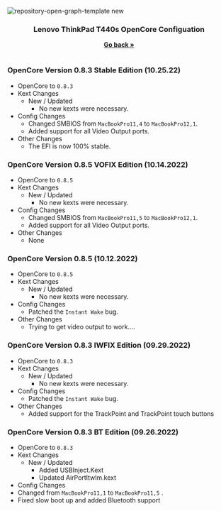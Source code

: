 ![repository-open-graph-template new](https://user-images.githubusercontent.com/72415505/193119176-317c93a2-17ad-49b2-bc41-8039ca08a723.png)


<h3 align="center">Lenovo ThinkPad T440s OpenCore Configuation</h3>
<p align="center">
    <a href="https://github.com/MultimediaLucario/Lenovo-ThinkPad-T440S"><strong>Go back »</strong></a>
    <br />
  </p>
</p>

#

### OpenCore Version 0.8.3 Stable Edition (10.25.22)

- OpenCore to ```0.8.3```
- Kext Changes
  - New / Updated
    - No new kexts were necessary.
- Config Changes
    - Changed SMBIOS from ```MacBookPro11,4``` to ```MacBookPro12,1```.
    - Added support for all Video Output ports.
- Other Changes
  - The EFI is now 100% stable.

### OpenCore Version 0.8.5 VOFIX Edition (10.14.2022)

- OpenCore to ```0.8.5```
- Kext Changes
  - New / Updated
    - No new kexts were necessary.
- Config Changes
    - Changed SMBIOS from ```MacBookPro11,5``` to ```MacBookPro12,1```.
    - Added support for all Video Output ports.
- Other Changes
  - None

### OpenCore Version 0.8.5 (10.12.2022)

- OpenCore to ```0.8.5```
- Kext Changes
  - New / Updated
    - No new kexts were necessary.
- Config Changes
    - Patched the ```Instant Wake``` bug.
- Other Changes
  - Trying to get video output to work....

### OpenCore Version 0.8.3 IWFIX Edition (09.29.2022)

- OpenCore to ```0.8.3```
- Kext Changes
  - New / Updated
    - No new kexts were necessary.
- Config Changes
    - Patched the ```Instant Wake``` bug.
- Other Changes
  - Added support for the TrackPoint and TrackPoint touch buttons 

### OpenCore Version 0.8.3 BT Edition (09.26.2022)
- OpenCore to ```0.8.3```
- Kext Changes
  - New / Updated
    - Added USBInject.Kext
    - Updated AirPortItwlm.kext
- Config Changes
 - Changed from ```MacBookPro11,1``` to ```MacBookPro11,5``` . 
 - Fixed slow boot up and added Bluetooth support

